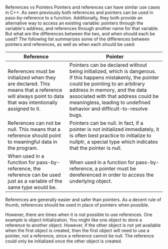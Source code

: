 References vs Pointers
Pointers and references can have similar use cases in C++. As seen previously both references and pointers can be used in pass-by-reference to a function. Additionally, they both provide an alternative way to access an existing variable: pointers through the variable's address, and references through another name for that variable. But what are the differences between the two, and when should each be used? The following list summarizes some of the differences between pointers and references, as well as when each should be used:

| Reference | Pointer |
|----------|---------|
| References must be initialized when they are declared. This means that a reference will always point to data that was intentionally assigned to it. | Pointers can be declared without being initialized, which is dangerous. If this happens mistakenly, the pointer could be pointing to an arbitrary address in memory, and the data associated with that address could be meaningless, leading to undefined behavior and difficult-to-resolve bugs. |
| References can not be null. This means that a reference should point to meaningful data in the program. | Pointers can be null. In fact, if a pointer is not initialized immediately, it is often best practice to initialize to nullptr, a special type which indicates that the pointer is null. | 
| When used in a function for pass-by-reference, the reference can be used just as a variable of the same type would be. | When used in a function for pass-by-reference, a pointer must be dereferenced in order to access the underlying object. | 

References are generally easier and safer than pointers. As a decent rule of thumb, references should be used in place of pointers when possible.

However, there are times when it is not possible to use references. One example is object initialization. You might like one object to store a reference to another object. However, if the other object is not yet available when the first object is created, then the first object will need to use a pointer, not a reference, since a reference cannot be null. The reference could only be initialized once the other object is created.
